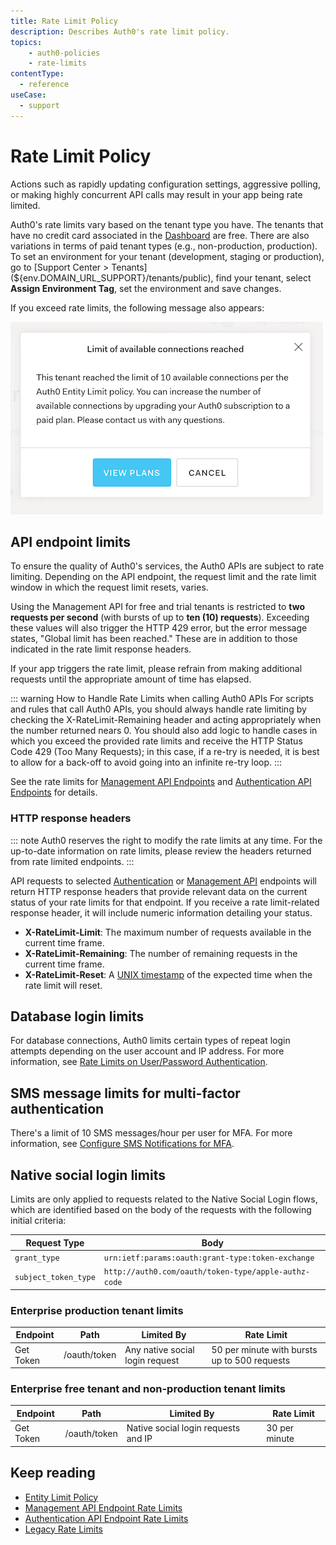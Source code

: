 ```yaml
---
title: Rate Limit Policy
description: Describes Auth0's rate limit policy.
topics:
    - auth0-policies
    - rate-limits
contentType:
  - reference
useCase:
  - support
---
```

# Rate Limit Policy

Actions such as rapidly updating configuration settings, aggressive polling, or making highly concurrent API calls may result in your app being rate limited.

Auth0's rate limits vary based on the tenant type you have. The tenants that have no credit card associated in the [Dashboard](${manage_url}/#/tenant/billing/payment) are free. There are also variations in terms of paid tenant types (e.g., non-production, production). To set an environment for your tenant (development, staging or production), go to [Support Center > Tenants](${env.DOMAIN_URL_SUPPORT}/tenants/public), find your tenant, select __Assign Environment Tag__, set the environment and save changes.

If you exceed rate limits, the following message also appears:

![Rate Limit Reached](/media/articles/policies/rate-limit-reached.png)

## API endpoint limits

To ensure the quality of Auth0's services, the Auth0 APIs are subject to rate limiting. Depending on the API endpoint, the request limit and the rate limit window in which the request limit resets, varies. 

Using the Management API for free and trial tenants is restricted to **two requests per second** (with bursts of up to **ten (10) requests**). Exceeding these values will also trigger the HTTP 429 error, but the error message states, "Global limit has been reached." These are in addition to those indicated in the rate limit response headers.

If your app triggers the rate limit, please refrain from making additional requests until the appropriate amount of time has elapsed.

::: warning How to Handle Rate Limits when calling Auth0 APIs
For scripts and rules that call Auth0 APIs, you should always handle rate limiting by checking the X-RateLimit-Remaining header and acting appropriately when the number returned nears 0. You should also add logic to handle cases in which you exceed the provided rate limits and receive the HTTP Status Code 429 (Too Many Requests); in this case, if a re-try is needed, it is best to allow for a back-off to avoid going into an infinite re-try loop.
:::

See the rate limits for [Management API Endpoints](/policies/rate-limits-mgmt-api) and [Authentication API Endpoints](/policies/rate-limits-auth-api) for details. 

### HTTP response headers

::: note
Auth0 reserves the right to modify the rate limits at any time. For the up-to-date information on rate limits, please review the headers returned from rate limited endpoints.
:::

API requests to selected [Authentication](/api/authentication) or [Management API](/api/management/v2) endpoints will return HTTP response headers that provide relevant data on the current status of your rate limits for that endpoint. If you receive a rate limit-related response header, it will include numeric information detailing your status.

* **X-RateLimit-Limit**: The maximum number of requests available in the current time frame.
* **X-RateLimit-Remaining**: The number of remaining requests in the current time frame.
* **X-RateLimit-Reset**: A [UNIX timestamp](https://en.wikipedia.org/wiki/Unix_time) of the expected time when the rate limit will reset.

## Database login limits

For database connections, Auth0 limits certain types of repeat login attempts depending on the user account and IP address. For more information, see [Rate Limits on User/Password Authentication](/connections/database/rate-limits).

## SMS message limits for multi-factor authentication

There's a limit of 10 SMS messages/hour per user for MFA. For more information, see [Configure SMS Notifications for MFA](/mfa/guides/configure-sms).

## Native social login limits

Limits are only applied to requests related to the Native Social Login flows, which are identified based on the body of the requests with the following initial criteria:

| Request Type | Body |
| - | - |
| `grant_type` | `urn:ietf:params:oauth:grant-type:token-exchange` |
| `subject_token_type` | `http://auth0.com/oauth/token-type/apple-authz-code` |

### Enterprise production tenant limits

| Endpoint | Path | Limited By | Rate Limit |
| - | - | - | - |
| Get Token | /oauth/token | Any native social login request | 50 per minute with bursts up to 500 requests |

### Enterprise free tenant and non-production tenant limits

| Endpoint | Path | Limited By | Rate Limit |
| - | - | - | - |
| Get Token | /oauth/token | Native social login requests and IP | 30 per minute |

## Keep reading

* [Entity Limit Policy](/policies/entity-limits)
* [Management API Endpoint Rate Limits](/policies/rate-limits-mgmt-api)
* [Authentication API Endpoint Rate Limits](/policies/rate-limits-auth-api)
* [Legacy Rate Limits](/policies/legacy-rate-limits)
